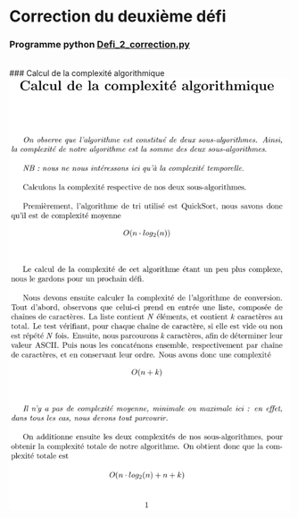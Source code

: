# Correction du deuxième défi

### Programme python [Defi_2_correction.py](https://github.com/HugoDemaret/Licence_1_python/blob/main/Defi_de_la_semaine/Anciens%20sujets/Defi_2_Correction.py)
<br/>
### Calcul de la complexité algorithmique <img src="https://github.com/HugoDemaret/Licence_1_python/blob/main/Defi_de_la_semaine/Anciens%20sujets/CorrectionDefiLovelace2.png" alt="Complexité calcul">

